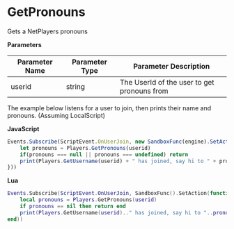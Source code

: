 # GetPronouns

Gets a NetPlayers pronouns

**Parameters**

Parameter Name | Parameter Type | Parameter Description
--- | --- | ---
userid | string | The UserId of the user to get pronouns from

The example below listens for a user to join, then prints their name and pronouns. (Assuming LocalScript)

**JavaScript**
```js
Events.Subscribe(ScriptEvent.OnUserJoin, new SandboxFunc(engine).SetAction(userid => {
    let pronouns = Players.GetPronouns(userid)
    if(pronouns === null || pronouns === undefined) return
    print(Players.GetUsername(userid) + " has joined, say hi to " + pronouns.AccusativeCase + "!")
}))
```

**Lua**
```lua
Events.Subscribe(ScriptEvent.OnUserJoin, SandboxFunc().SetAction(function(userid)
    local pronouns = Players.GetPronouns(userid)
    if pronouns == nil then return end
    print(Players.GetUsername(userid).." has joined, say hi to "..pronouns.AccusativeCase.."!")
end))
```
